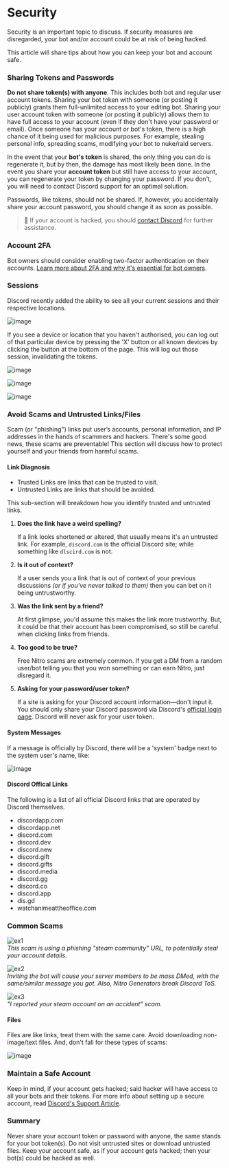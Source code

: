 # Security
Security is an important topic to discuss. If security measures are disregarded, your bot and/or account could be at risk of being hacked.

This article will share tips about how you can keep your bot and account safe.

### Sharing Tokens and Passwords
**Do not share token(s) with anyone**. This includes both bot and regular user account tokens. Sharing your bot token with someone (or posting it publicly) grants them full-unlimited access to your editing bot. Sharing your user account token with someone (or posting it publicly) allows them to have full access to your account (even if they don't have your password or email). Once someone has your account or bot's token, there is a high chance of it being used for malicious purposes. For example, stealing personal info, spreading scams, modifying your bot to nuke/raid servers.

In the event that your **bot's token** is shared, the only thing you can do is regenerate it, but by then, the damage has most likely been done. In the event you share your **account token** but still have access to your account, you can regenerate your token by changing your password. If you don't, you will need to contact Discord support for an optimal solution.

Passwords, like tokens, should not be shared. If, however, you accidentally share your account password, you should change it as soon as possible.

> 📝 If your account is hacked, you should [contact Discord](https://support.discord.com/hc/requests/new) for further assistance.

### Account 2FA
Bot owners should consider enabling two-factor authentication on their accounts. [Learn more about 2FA and why it's essential for bot owners](./2FA.md).

### Sessions
Discord recently added the ability to see all your current sessions and their respective locations.

![image](https://user-images.githubusercontent.com/116581988/199214548-911dc935-3c52-43cc-b0d7-74d18e283903.png)

If you see a device or location that you haven't authorised, you can log out of that particular device by pressing the 'X' button or all known devices by clicking the button at the bottom of the page. This will log out those session, invalidating the tokens. 

![image](https://user-images.githubusercontent.com/116581988/199320324-fd93384f-31e1-4a50-98c3-f4f875b91536.png)

![image](https://user-images.githubusercontent.com/116581988/199320198-e856f6f2-47dc-4dda-bd8c-809eb34bcfdb.png)

![image](https://user-images.githubusercontent.com/116581988/199233646-029b44bc-5b84-4c19-92dd-8302c0e3daf9.png)

### Avoid Scams and Untrusted Links/Files
Scam (or "phishing") links put user’s accounts, personal information, and IP addresses in the hands of scammers and hackers. There's some good news, these scams are preventable! This section will discuss how to protect yourself and your friends from harmful scams.

#### Link Diagnosis
- Trusted Links are links that can be trusted to visit.
- Untrusted Links are links that should be avoided.

This sub-section will breakdown how you identify trusted and untrusted links.

1. **Does the link have a weird spelling?**

    If a link looks shortened or altered, that usually means it's an untrusted link. For example, `discord.com` is the official Discord site; while something like `dlscird.com` is not.

2. **Is it out of context?**

     If a user sends you a link that is out of context of your previous discussions *(or if you've never talked to them)* then you can bet on it being untrustworthy.

3. **Was the link sent by a friend?**

     At first glimpse, you'd assume this makes the link more trustworthy. But, it could be that their account has been compromised, so still be careful when clicking links from friends.

4. **Too good to be true?**

     Free Nitro scams are extremely common. If you get a DM from a random user/bot telling you that you won something or can earn Nitro, just disregard it.

5. **Asking for your password/user token?**

     If a site is asking for your Discord account information—don't input it. You should only share your Discord password via Discord's [official login page](http://discord.com/login). Discord will never ask for your user token. 

#### System Messages
If a message is officially by Discord, there will be a 'system' badge next to the system user's name, like:

![image](https://user-images.githubusercontent.com/69215413/131226868-8e1ad12d-fdfb-4fa4-ad07-2d0d50b5247f.png)

#### Discord Offical Links
The following is a list of all official Discord links that are operated by Discord themselves.
- discordapp.com
- discordapp.net
- discord.com
- discord.dev
- discord.new
- discord.gift
- discord.gifts
- discord.media
- discord.gg
- discord.co
- discord.app
- dis.gd
- watchanimeattheoffice.com

### Common Scams
![ex1](https://user-images.githubusercontent.com/69215413/131226423-745fee74-df75-47b8-b3d0-bdd0be631cf0.png)\
*This scam is using a phishing "steam community" URL, to potentially steal your account details.*

![ex2](https://user-images.githubusercontent.com/69215413/131226482-098e0389-be1a-4be1-995c-5a1f3d86b539.png)\
*Inviting the bot will cause your server members to be mass DMed, with the same/similar message you got. Also, Nitro Generators break Discord ToS.*

![ex3](https://user-images.githubusercontent.com/69215413/131226456-69275d68-9f63-479d-803f-b394a2d51cac.png)\
*"I reported your steam account on an accident" scam.*

#### Files
Files are like links, treat them with the same care. Avoid downloading non-image/text files. And, don't fall for these types of scams:

![image](https://user-images.githubusercontent.com/69215413/131226523-6118ff11-6392-4c6d-859e-f9065d0e0b28.png)

### Maintain a Safe Account
Keep in mind, if your account gets hacked; said hacker will have access to all your bots and their tokens.
For more info about setting up a secure account, read [Discord's Support Article](https://discord.com/safety/360043857751-Four-steps-to-a-super-safe-account).

### Summary
Never share your account token or password with anyone, the same stands for your bot token(s). Do not visit untrusted sites or download untrusted files. Keep your account safe, as if your account gets hacked; then your bot(s) could be hacked as well.

